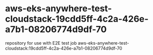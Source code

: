 # aws-eks-anywhere-test-cloudstack-19cdd5ff-4c2a-426e-a7b1-08206774d9df-70
repository for use with E2E test job aws-eks-anywhere-test-cloudstack:19cdd5ff-4c2a-426e-a7b1-08206774d9df-70
